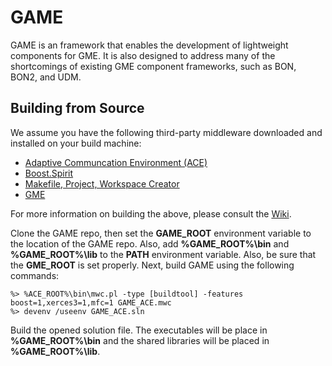 GAME
====

GAME is an framework that enables the development of lightweight components
for GME. It is also designed to address many of the shortcomings of existing 
GME component frameworks, such as BON, BON2, and UDM.

Building from Source
---------------------

We assume you have the following third-party middleware downloaded
and installed on your build machine:

 * [Adaptive Communcation Environment (ACE)](http://www.dre.vanderbilt.edu/ACE)
 * [Boost.Spirit](http://boost-spirit.com/home/)
 * [Makefile, Project, Workspace Creator](http://www.ociweb.com/products/mpc)
 * [GME](https://forge.isis.vanderbilt.edu/gme)

For more information on building the above, please consult the [Wiki](../../wiki/Building-Required-Middleware).

Clone the GAME repo, then set the **GAME_ROOT** environment variable to the 
location of the GAME repo. Also, add **%GAME_ROOT%\bin** and  **%GAME_ROOT%\lib** 
to the **PATH** environment variable. Also, be sure that the **GME_ROOT** is set
properly. Next, build GAME using the following commands:

    %> %ACE_ROOT%\bin\mwc.pl -type [buildtool] -features boost=1,xerces3=1,mfc=1 GAME_ACE.mwc 
    %> devenv /useenv GAME_ACE.sln
    
Build the opened solution file. The executables will be place in 
**%GAME_ROOT%\bin** and the shared libraries will be placed in 
**%GAME_ROOT%\lib**.
